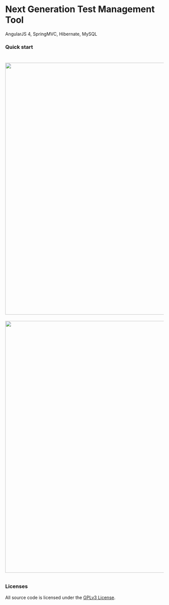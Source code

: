 # Next Generation Test Management Tool

AngularJS 4, SpringMVC, Hibernate, MySQL

### Quick start
```bash


```

<img src="https://raw.githubusercontent.com/aaronchen2k/ngtesting-platform/master/xdoc/capture/01.png" width="800px" style="margin: 10px auto;">
<img src="https://raw.githubusercontent.com/aaronchen2k/ngtesting-platform/master/xdoc/capture/02.png" width="800px" style="margin: 10px auto;">

### Licenses

All source code is licensed under the [GPLv3 License](LICENSE.md).
